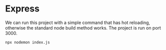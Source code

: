 # Express

We can run this project with a simple command that has hot reloading, otherwise the standard node
build method works. The project is run on port 3000.

`npx nodemon index.js`
